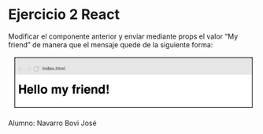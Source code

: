 # Ejercicio 2 React

Modificar el componente anterior y enviar mediante props el valor “My friend” de manera que el mensaje quede de la siguiente forma:

![alt text](image.png)

Alumno: Navarro Bovi José
